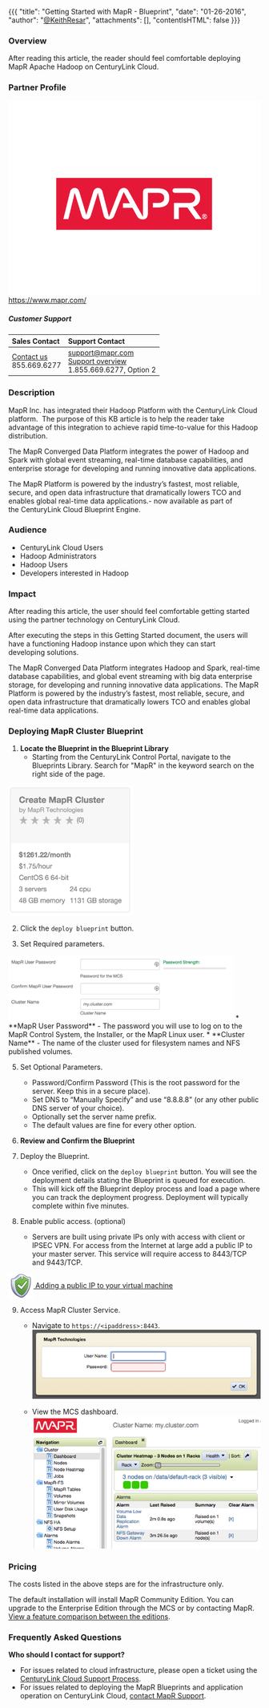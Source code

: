 {{{
  "title": "Getting Started with MapR - Blueprint",
  "date": "01-26-2016",
  "author": "<a href='https://twitter.com/KeithResar'>@KeithResar</a>",
  "attachments": [],
  "contentIsHTML": false
}}}

### Overview

After reading this article, the reader should feel comfortable deploying MapR Apache Hadoop on CenturyLink Cloud.

### Partner Profile

<img src="../../images/mapr/MapR_Company_Logo.png" style="border:0;float:right;">

https://www.mapr.com/

##### Customer Support

|Sales Contact   	| Support Contact	|
|:-	|	:-	|
|[Contact us](http://info.mapr.com/ContactUs.html)<br>855.669.6277   	| support@mapr.com<br>[Support overview](https://www.mapr.com/support/overview)<br>1.855.669.6277, Option 2 |

### Description

MapR Inc. has integrated their Hadoop Platform with the CenturyLink Cloud platform.  The purpose of this KB article is to help the reader take advantage of this integration to achieve rapid time-to-value for this Hadoop distribution.

The MapR Converged Data Platform integrates the power of Hadoop and Spark with global event streaming, real-time database capabilities, and enterprise storage for developing and running innovative data applications.

The MapR Platform is powered by the industry’s fastest, most reliable, secure, and open data infrastructure that dramatically lowers TCO and enables global real-time data applications.- now available as part of the CenturyLink Cloud Blueprint Engine.


### Audience

* CenturyLink Cloud Users
* Hadoop Administrators
* Hadoop Users
* Developers interested in Hadoop


### Impact

After reading this article, the user should feel comfortable getting started using the partner technology on CenturyLink Cloud.

After executing the steps in this Getting Started document, the users will have a functioning Hadoop instance upon which they can start developing solutions.

The MapR Converged Data Platform integrates Hadoop and Spark, real-time database capabilities, and global event streaming with big data enterprise storage, for developing and running innovative data applications. The MapR Platform is powered by the industry’s fastest, most reliable, secure, and open data infrastructure that dramatically lowers TCO and enables global real-time data applications.


### Deploying MapR Cluster Blueprint

1. **Locate the Blueprint in the Blueprint Library**
   * Starting from the CenturyLink Control Portal, navigate to the Blueprints Library. Search for "MapR" in the keyword search on the right side of the page.

  <img src="../../images/mapr/blueprint_tile.png" style="border:0;max-width:250px;">

2. Click the `deploy blueprint` button.

3. Set Required parameters.

  <img src="../../images/mapr/deploy_cluster_parameters.png" style="max-width:450px;">
  * **MapR User Password** - The password you will use to log on to the MapR Control System, the Installer, or the MapR Linux user.
  * **Cluster Name** - The name of the cluster used for filesystem names and NFS published volumes.

5. Set Optional Parameters.
   * Password/Confirm Password (This is the root password for the server. Keep this in a secure place).
   * Set DNS to “Manually Specify” and use “8.8.8.8” (or any other public DNS server of your choice).
   * Optionally set the server name prefix.
   * The default values are fine for every other option.

6. **Review and Confirm the Blueprint**

7. Deploy the Blueprint.
   * Once verified, click on the `deploy blueprint` button. You will see the deployment details stating the Blueprint is queued for execution.
   * This will kick off the Blueprint deploy process and load a page where you can track the deployment progress. Deployment will typically complete within five minutes.

8. Enable public access. (optional)
   * Servers are built using private IPs only with access with client or IPSEC VPN. For access from the Internet at large add a public IP to your master server. This service will require access to 8443/TCP and 9443/TCP.

  <a href="../../Network/how-to-add-public-ip-to-virtual-machine.md">
    <img style="border:0;width:50px;vertical-align:middle;" src="../../images/shared_assets/fw_icon.png">
    Adding a public IP to your virtual machine
  </a>

9. Access MapR Cluster Service.
   * Navigate to `https://<ipaddress>:8443`.
    ![MCS Login](../../images/mapr/Picture1.png)

   * View the MCS dashboard.
    ![MCS Login](../../images/mapr/Picture2.png)


### Pricing

The costs listed in the above steps are for the infrastructure only.

The default installation will install MapR Community Edition. You can upgrade to the Enterprise Edition through the MCS or by contacting MapR.
[View a feature comparison between the editions](https://www.mapr.com/products/mapr-distribution-editions).


### Frequently Asked Questions

**Who should I contact for support?**

* For issues related to cloud infrastructure, please open a ticket using the [CenturyLink Cloud Support Process](../../Support/how-do-i-report-a-support-issue.md).
* For issues related to deploying the MapR Blueprints and application operation on CenturyLink Cloud,
  [contact MapR Support](https://www.mapr.com/support/overview).
